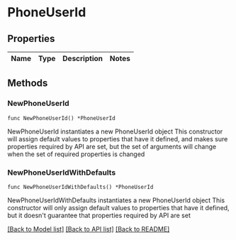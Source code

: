 # PhoneUserId

## Properties

Name | Type | Description | Notes
------------ | ------------- | ------------- | -------------

## Methods

### NewPhoneUserId

`func NewPhoneUserId() *PhoneUserId`

NewPhoneUserId instantiates a new PhoneUserId object
This constructor will assign default values to properties that have it defined,
and makes sure properties required by API are set, but the set of arguments
will change when the set of required properties is changed

### NewPhoneUserIdWithDefaults

`func NewPhoneUserIdWithDefaults() *PhoneUserId`

NewPhoneUserIdWithDefaults instantiates a new PhoneUserId object
This constructor will only assign default values to properties that have it defined,
but it doesn't guarantee that properties required by API are set


[[Back to Model list]](../README.md#documentation-for-models) [[Back to API list]](../README.md#documentation-for-api-endpoints) [[Back to README]](../README.md)


